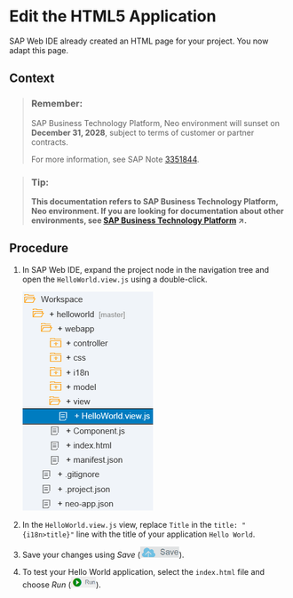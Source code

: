 <!-- loioe42cc1597a0945b3b6321cb55bbc9c22 -->

# Edit the HTML5 Application

SAP Web IDE already created an HTML page for your project. You now adapt this page.



## Context

> ### Remember:  
> SAP Business Technology Platform, Neo environment will sunset on **December 31, 2028**, subject to terms of customer or partner contracts.
> 
> For more information, see SAP Note [3351844](https://me.sap.com/notes/3351844).

> ### Tip:  
> **This documentation refers to SAP Business Technology Platform, Neo environment. If you are looking for documentation about other environments, see [SAP Business Technology Platform](https://help.sap.com/viewer/65de2977205c403bbc107264b8eccf4b/Cloud/en-US/6a2c1ab5a31b4ed9a2ce17a5329e1dd8.html "SAP Business Technology Platform (SAP BTP) is an integrated offering comprised of the following technology portfolios: application development; process automation; integration; data, analytics, and enterprise planning; artificial intelligence. The platform offers users the ability to turn data into business value, compose end-to-end business processes, connect entire IT landscapes, and personalize, build and extend SAP applications. This reduces the overall total cost of ownership maintaining SAP landscapes and third-party software across end-to-end business processes.") :arrow_upper_right:.**



## Procedure

1.  In SAP Web IDE, expand the project node in the navigation tree and open the `HelloWorld.view.js` using a double-click.

    ![](images/HelloWorld_5b43d98.png)

2.  In the `HelloWorld.view.js` view, replace `Title` in the `title: "{i18n>title}"` line with the title of your application `Hello World`.

3.  Save your changes using *Save* \(![](images/WEB_UI_SAVE_BUTTON_69b1296.png)\).

4.  To test your Hello World application, select the `index.html` file and choose *Run* \(![](images/WEB_IDE_RUN_BUTTON_4a83c76.png)\).


